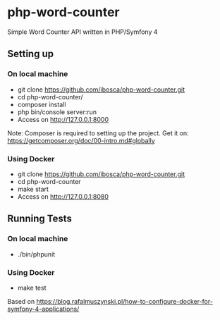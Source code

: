 # php-word-counter
Simple Word Counter API written in PHP/Symfony 4

## Setting up

### On local machine
- git clone https://github.com/ibosca/php-word-counter.git
- cd php-word-counter/
- composer install
- php bin/console server:run
- Access on http://127.0.0.1:8000

Note: Composer is required to setting up the project. Get it on: https://getcomposer.org/doc/00-intro.md#globally

### Using Docker
- git clone https://github.com/ibosca/php-word-counter.git
- cd php-word-counter
- make start
- Access on http://127.0.0.1:8080

## Running Tests

### On local machine
- ./bin/phpunit

### Using Docker
- make test

Based on https://blog.rafalmuszynski.pl/how-to-configure-docker-for-symfony-4-applications/
